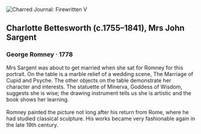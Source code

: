 <div class="artwork-of-the-day">
  <div class="container">
    <div class="img-wrapper">
      <img
        src="https://uploads4.wikiart.org/images/george-romney/charlotte-bettesworth-c-1755-1841-mrs-john-sargent-1778.jpg!Large.jpg"
        alt="Charred Journal: Firewritten V" />
    </div>
    <div class="artwork-detail">
      <div class="artwork-origin"> 
        <h2 class="artwork-name">Charlotte Bettesworth (c.1755–1841), Mrs John Sargent</h2>
        <h3 class="artist">
          George Romney
                    ·  1778
        </h3>
      </div>
      <p class="description">
        <span class="artwork-description-text ng-binding" ng-bind-html="viewModel.ArtworkOfTheDay.Description | unsafe">Mrs Sargent was about to get married when she sat for Romney for this portrait. On the table is a marble relief of a wedding scene, The Marriage of Cupid and Psyche. The other objects on the table demonstrate her character and interests. The statuette of Minerva, Goddess of Wisdom, suggests she is wise; the drawing instrument tells us she is artistic and the book shows her learning.
<br>
<br>Romney painted the picture not long after his return from Rome, where he had studied classical sculpture. His works became very fashionable again in the late 19th century.</span>
                        <div class="text-shadow-container" ng-show="showShadow" style=""></div>
      </p>
    </div>
  </div>

</div>
